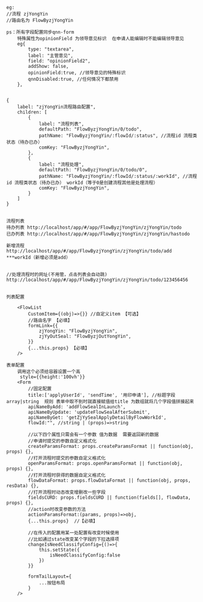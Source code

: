     
    
    eg:
    //流程 zjYongYin   
    //路由名为 FlowByzjYongYin 

    ps：所有字段配置同步qnn-form 
        特殊属性为opinionField 为领导意见标识  在申请人能编辑时不能编辑领导意见
        eg{
            type: "textarea",
            label: "主管意见",
            field: "opinionField2", 
            addShow: false,
            opinionField:true, //领导意见的特殊标识
            qnnDisabled:true, //任何情况下都禁用
        },


    {
        label: "zjYongYin流程路由配置",
        children: [
            { 
                label: "流程列表",
                defaultPath: "FlowByzjYongYin/0/todo",
                pathName: "FlowByzjYongYin/:flowId/:status", //流程id 流程类状态（待办已办）
                comKey: "FlowByzjYongYin",
            },
            {
                label: "流程处理",
                defaultPath: "FlowByzjYongYin/0/todo/0",
                pathName: "FlowByzjYongYin/:flowId/:status/:workId", //流程id 流程类状态（待办已办） workId（等于0是创建流程其他是处理流程）
                comKey: "FlowByzjYongYin",
            }
        ]
    }


    流程列表
    待办列表 http://localhost/app/#/app/FlowByzjYongYin/zjYongYin/todo 
    已办列表 http://localhost/app/#/app/FlowByzjYongYin/zjYongYin/hastodo 

    新增流程
    http://localhost/app/#/app/FlowByzjYongYin/zjYongYin/todo/add    ***workId（新增必须是add）


    //处理流程时的网址(不用管，点击列表会自动跳)
    http://localhost/app/#/app/FlowByzjYongYin/zjYongYin/todo/123456456  
    

    列表配置

        <FlowList  
            CustomItem={(obj)=>{}} //自定义item 【可选】 
            //路由名字 【必填】
            formLink={{
                zjYongYin: "FlowByzjYongYin",
                zjYyOutSeal: "FlowByzjOutYongYin",
            }}  
            {...this.props} 【必填】
        />

    表单配置
        调用这个必须给容器设置一个高
         style={{height:'100vh'}}
        <Form
            //固定配置
            title:['applyUserId', 'sendTime', '用印申请'], //标题字段 array|string  规则 表单中取不到时就直接赋值给title 为数组就将几个字段值拼接起来
            apiNameByAdd: 'addFlowSealInLaunch',
            apiNameByUpdate: 'updateFlowSealAfterSubmit',
            apiNameByGet: 'getZjYySealApplyDetailByFlowWorkId',
            flowId:"", //string | (props)=>string
            
            //以下四个属性只需会有一个参数 值为数据  需要返回新的数据
            //申请时提交的参数自定义格式化
            createParamsFormat: props.createParamsFormat || function(obj, props) {},
            //打开流程时提交的参数自定义格式化
            openParamsFormat: props.openParamsFormat || function(obj, props) {},
            //打开流程时获得的数据自定义格式化
            flowDataFormat: props.flowDataFormat || function(obj, props, resData) {}, 
            //打开流程时动态改变增删改一些字段
            fieldsCURD: props.fieldsCURD || function(fields[], flowData, props) {}, 
            //action时改变参数的方法
            actionParamsFormat:(params, props)=>obj, 
            {...this.props}  //【必填】

            //在传入的配置用某一处配置有改变时候使用
            //比如通过state改变某个字段的下拉选择项
            changeIsNeedClassifyConfig={()=>{
                this.setState({
                    isNeedClassifyConfig:false
                })
            }}

            formTailLayout={
                ...按钮布局
            }
        />
        

        

